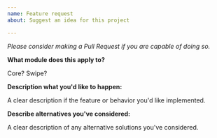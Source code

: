 ```yaml
---
name: Feature request
about: Suggest an idea for this project

---
```


*Please consider making a Pull Request if you are capable of doing so.*

**What module does this apply to?**

Core? Swipe?

**Description what you'd like to happen:**

A clear description if the feature or behavior you'd like implemented.

**Describe alternatives you've considered:**

A clear description of any alternative solutions you've considered.
